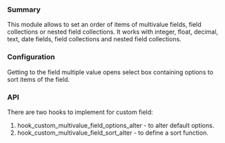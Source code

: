 ### Summary
This module allows to set an order of items of multivalue fields, field collections or nested field collections.
It works with integer, float, decimal, text, date fields, field collections and nested field collections.
### Configuration
Getting to the field multiple value opens select box containing options to sort items of the field.
### API
There are two hooks to implement for custom field:
1. hook_custom_multivalue_field_options_alter - to alter default options.
2. hook_custom_multivalue_field_sort_alter - to define a sort function.
